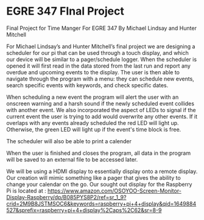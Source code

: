 # EGRE 347 FInal Project
 Final Project for Time Manger For EGRE 347 By Michael Lindsay and Hunter Mitchell  

 For Michael Lindsay’s and Hunter Mitchell’s final project we are designing a scheduler for our pi that can be used through a touch display, and which our device will be similar to a pager/schedule logger. When the scheduler is opened it will first read in the data stored from the last run and report any overdue and upcoming events to the display. The user is then able to navigate through the program with a menu: they can schedule new events, search specific events with keywords, and check specific dates.

 When scheduling a new event the program will alert the user with an onscreen warning and a harsh sound if the newly scheduled event collides with another event.
 We also incorporated the aspect of LEDs to signal if the current event the user is trying to add would overwrite any other events. If it overlaps with any events already scheduled the red LED will light up. Otherwise, the green LED will light up if the event's time block is free.

 The scheduler will also be able to print a calender

 When the user is finished and closes the program, all data in the program will be saved to an external file to be accessed later.

 We will be using a HDMI display to essentially display onto a remote display. Our creation will mimic something like a pager that gives the ability to change your calendar on the go. Our sought out display for the Raspberry Pi is located at : https://www.amazon.com/OSOYOO-Screen-Monitor-Display-Raspberry/dp/B085PYS8P2/ref=sr_1_9?crid=2M9B8JSTMSOC6&keywords=raspberry+pi+4+display&qid=1649884527&sprefix=raspberry+pi+4+display%2Caps%2C62&sr=8-9

 
